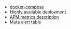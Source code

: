 - [docker-compose](./docs/docker-compose.md)
- [Highly available deployment](./docs/ha.md)
- [APM metrics description](./docs/metrics.md)
- [Muta alert table](./docs/metrics.md)